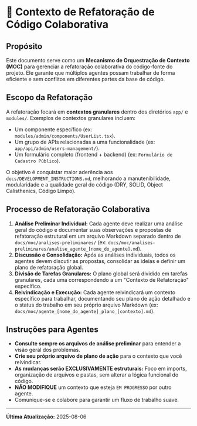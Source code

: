 # 🤝 Contexto de Refatoração de Código Colaborativa

## Propósito

Este documento serve como um **Mecanismo de Orquestração de Contexto (MOC)** para gerenciar a refatoração colaborativa do código-fonte do projeto. Ele garante que múltiplos agentes possam trabalhar de forma eficiente e sem conflitos em diferentes partes da base de código.

## Escopo da Refatoração

A refatoração focará em **contextos granulares** dentro dos diretórios `app/` e `modules/`. Exemplos de contextos granulares incluem:

*   Um componente específico (ex: `modules/admin/components/UserList.tsx`).
*   Um grupo de APIs relacionadas a uma funcionalidade (ex: `app/api/admin/users-management/`).
*   Um formulário completo (frontend + backend) (ex: `Formulário de Cadastro Público`).

O objetivo é conquistar maior aderência aos `docs/DEVELOPMENT_INSTRUCTIONS.md`, melhorando a manutenibilidade, modularidade e a qualidade geral do código (DRY, SOLID, Object Calisthenics, Código Limpo).

## Processo de Refatoração Colaborativa

1.  **Análise Preliminar Individual:** Cada agente deve realizar uma análise geral do código e documentar suas observações e propostas de refatoração estrutural em um arquivo Markdown separado dentro de `docs/moc/analises-preliminares/` (ex: `docs/moc/analises-preliminares/analise_agente_[nome_do_agente].md`).
2.  **Discussão e Consolidação:** Após as análises individuais, todos os agentes devem discutir as propostas, consolidar as ideias e definir um plano de refatoração global.
3.  **Divisão de Tarefas Granulares:** O plano global será dividido em tarefas granulares, cada uma correspondendo a um "Contexto de Refatoração" específico.
4.  **Reivindicação e Execução:** Cada agente reivindicará um contexto específico para trabalhar, documentando seu plano de ação detalhado e o status do trabalho em seu próprio arquivo Markdown (ex: `docs/moc/agente_[nome_do_agente]_plano_[contexto].md`).

## Instruções para Agentes

*   **Consulte sempre os arquivos de análise preliminar** para entender a visão geral dos problemas.
*   **Crie seu próprio arquivo de plano de ação** para o contexto que você reivindicar.
*   **As mudanças serão EXCLUSIVAMENTE estruturais:** Foco em imports, organização de arquivos e pastas, sem alterar a lógica funcional do código.
*   **NÃO MODIFIQUE** um contexto que esteja `EM PROGRESSO` por outro agente.
*   Comunique-se e colabore para garantir um fluxo de trabalho suave.

---

**Última Atualização:** 2025-08-06